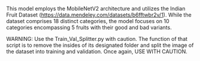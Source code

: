 This model employs the MobileNetV2 architecture and utilizes the Indian Fruit Dataset (https://data.mendeley.com/datasets/b6fftwbr2v/1). While the dataset comprises 18 distinct categories, the model focuses on 10 categories encompassing 5 fruits with their good and bad variants.

WARNING: Use the Train_Val_Splitter.py with caution. The function of that script is to remove the insides of its designated folder and split the image of the dataset into training and validation. Once again, USE WITH CAUTION.
